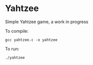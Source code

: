 # Yahtzee
Simple Yahtzee game, a work in progress

To compile:
```
gcc yahtzee.c -o yahtzee
```

To run:
```
./yahtzee
```
